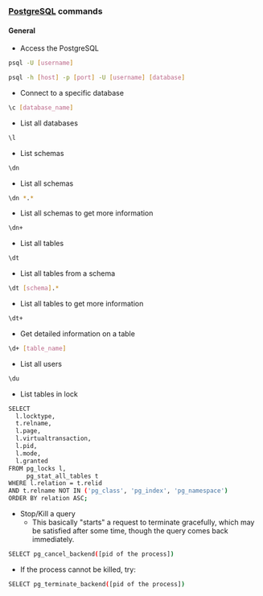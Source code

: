 ### [PostgreSQL](https://www.postgresql.org/) commands

#### General
- Access the PostgreSQL
````bash
psql -U [username]
````
````bash
psql -h [host] -p [port] -U [username] [database]
````
- Connect to a specific database
````bash
\c [database_name]
````
- List all databases
````bash
\l
````
- List schemas
````bash
\dn
````
- List all schemas
````bash
\dn *.*
````
- List all schemas to get more information
````bash
\dn+
````
- List all tables
````bash
\dt
````
- List all tables from a schema
````bash
\dt [schema].*
````
- List all tables to get more information
````bash
\dt+
````
- Get detailed information on a table 
````bash
\d+ [table_name]
````
- List all users
````bash
\du
````
- List tables in lock
````bash
SELECT
  l.locktype,
  t.relname,
  l.page,
  l.virtualtransaction,
  l.pid,
  l.mode,
  l.granted
FROM pg_locks l,
     pg_stat_all_tables t
WHERE l.relation = t.relid
AND t.relname NOT IN ('pg_class', 'pg_index', 'pg_namespace')
ORDER BY relation ASC;
````
- Stop/Kill a query
   - This basically "starts" a request to terminate gracefully, which may be satisfied after some time, though the query comes back immediately.
````bash
SELECT pg_cancel_backend([pid of the process])
````
   - If the process cannot be killed, try:
````bash
SELECT pg_terminate_backend([pid of the process])
````



